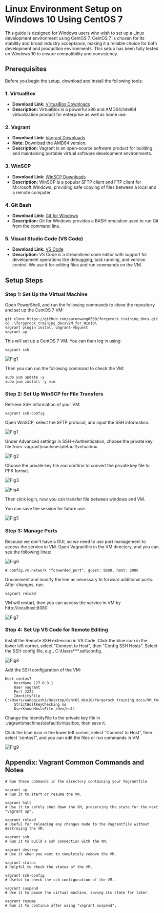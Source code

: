 # Linux Environment Setup on Windows 10 Using CentOS 7

This guide is designed for Windows users who wish to set up a Linux development environment using CentOS 7. CentOS 7 is chosen for its stability and broad industry acceptance, making it a reliable choice for both development and production environments. This setup has been fully tested on Windows 10 to ensure compatibility and consistency.

## Prerequisites

Before you begin the setup, download and install the following tools:

### 1. VirtualBox
- **Download Link:** [VirtualBox Downloads](https://www.virtualbox.org/wiki/Downloads)
- **Description:** VirtualBox is a powerful x86 and AMD64/Intel64 virtualization product for enterprise as well as home use.

### 2. Vagrant
- **Download Link:** [Vagrant Downloads](https://developer.hashicorp.com/vagrant/downloads)
- **Note:** Download the AMD64 version.
- **Description:** Vagrant is an open-source software product for building and maintaining portable virtual software development environments.

### 3. WinSCP
- **Download Link:** [WinSCP Downloads](https://winscp.net/eng/download.php)
- **Description:** WinSCP is a popular SFTP client and FTP client for Microsoft Windows, providing safe copying of files between a local and a remote computer.

### 4. Git Bash
- **Download Link:** [Git for Windows](https://gitforwindows.org/)
- **Description:** Git for Windows provides a BASH emulation used to run Git from the command line.

### 5. Visual Studio Code (VS Code)
- **Download Link:** [VS Code](https://code.visualstudio.com/)
- **Description:** VS Code is a streamlined code editor with support for development operations like debugging, task running, and version control. We use it for editing files and run commands on the VM.

## Setup Steps

### Step 1: Set Up the Virtual Machine

Open PowerShell, and run the following commands to clone the repository and set up the CentOS 7 VM:

```shell
git clone https://github.com/aaronwang0509/forgerock_training_docs.git
cd .\forgerock_training_docs\VM_for_Win10\
vagrant plugin install vagrant-vbguest
vagrant up
```

This will set up a CentOS 7 VM. You can then log in using:

```shell
vagrant ssh
```

![Fig1](./figs/fig10.png)

Then you can run the following command to check the VM:

```shell
sudo yum update -y
sudo yum install -y vim
```

### Step 2: Set Up WinSCP for File Transfers

Retrieve SSH information of your VM:

```shell
vagrant ssh-config
```

Open WinSCP, select the SFTP protocol, and input the SSH information.

![Fig1](./figs/fig1.png)

Under Advanced settings in SSH->Authentication, choose the private key file from .vagrant\machines\default\virtualbox.

![Fig2](./figs/fig2.png)

Choose the private key file and confirm to convert the private key file to PPK format.

![Fig3](./figs/fig3.png)

![Fig4](./figs/fig4.png)

Then clink login, now you can transfer file between windows and VM.

You can save the session for future use.

![Fig5](./figs/fig5.png)

### Step 3: Manage Ports

Because we don't have a GUI, so we need to use port management to access the service in VM. Open Vagrantfile in the VM directory, and you can see the following lines:

![Fig6](./figs/fig6.png)

```shell
# config.vm.network "forwarded_port", guest: 8080, host: 8080
```
Uncomment and modify the line as necessary to forward additional ports. After changes, run:

```shell
vagrant reload
```

VM will restart, then you can access the service in VM by http://localhost:8080

![Fig7](./figs/fig7.png)

### Step 4: Set Up VS Code for Remote Editing

Install the Remote SSH extension in VS Code. Click the blue icon in the lower left corner, select "Connect to Host", then "Config SSH Hosts". Select the SSH config file, e.g., C:\Users\***\.ssh\config.

![Fig8](./figs/fig8.png)

Add the SSH configuration of the VM:

```shell
Host centos7
    HostName 127.0.0.1
    User vagrant
    Port 2222
    IdentityFile C:/Users/wangqiushi/Desktop/CentOS_Win10/forgerock_training_docs/VM_for_Win10/.vagrant/machines/default/virtualbox/private_key
    StrictHostKeyChecking no
    UserKnownHostsFile /dev/null
```
Change the IdentityFile to the private key file in .vagrant\machines\default\virtualbox, then save it.

Click the blue icon in the lower left corner, select "Connect to Host", then select 'centos7', and you can edit the files or run commands in VM.

![Fig9](./figs/fig9.png)

## Appendix: Vagrant Common Commands and Notes

```shell
# Run these commands in the directory containing your Vagrantfile

vagrant up
# Run it to start or resume the VM.     

vagrant halt
# Use it to safely shut down the VM, preserving the state for the next "vagrant up".

vagrant reload
# Useful for reloading any changes made to the Vagrantfile without destroying the VM.

vagrant ssh
# Run it to build a ssh connection with the VM.

vagrant destroy
# Use it when you want to completely remove the VM.

vagrant status
# Helpful to check the status of the VM.

vagrant ssh-config
# Useful to check the ssh configuration of the VM.

vagrant suspend
# Use it to pause the virtual machine, saving its state for later.

vagrant resume
# Run it to continue after using "vagrant suspend".
